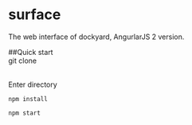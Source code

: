 # surface
The web interface of dockyard, AngurlarJS 2 version.


##Quick start
<br>
	git clone 

<br>	
	Enter directory

	npm install
	
	npm start
